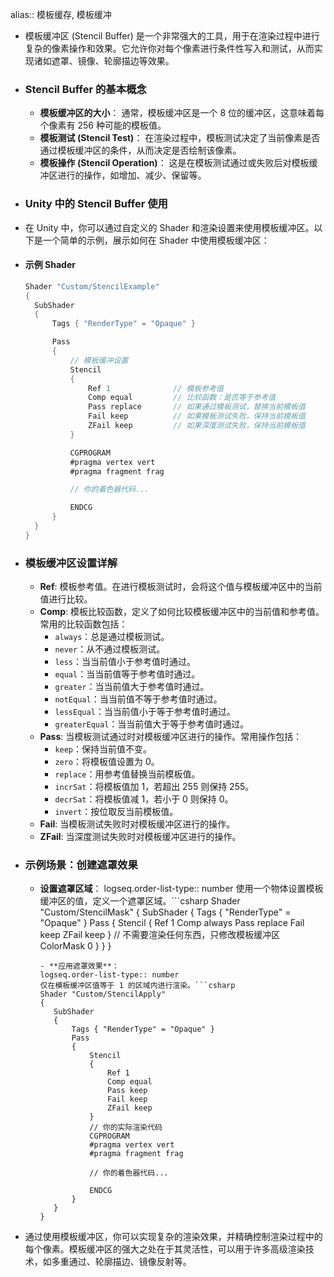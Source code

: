 alias:: 模板缓存, 模板缓冲

- 模板缓冲区 (Stencil Buffer) 是一个非常强大的工具，用于在渲染过程中进行复杂的像素操作和效果。它允许你对每个像素进行条件性写入和测试，从而实现诸如遮罩、镜像、轮廓描边等效果。
- ### Stencil Buffer 的基本概念
	- **模板缓冲区的大小**：
	  通常，模板缓冲区是一个 8 位的缓冲区，这意味着每个像素有 256 种可能的模板值。
	- **模板测试 (Stencil Test)**：
	  在渲染过程中，模板测试决定了当前像素是否通过模板缓冲区的条件，从而决定是否绘制该像素。
	- **模板操作 (Stencil Operation)**：
	  这是在模板测试通过或失败后对模板缓冲区进行的操作，如增加、减少、保留等。
- ### Unity 中的 Stencil Buffer 使用
- 在 Unity 中，你可以通过自定义的 Shader 和渲染设置来使用模板缓冲区。以下是一个简单的示例，展示如何在 Shader 中使用模板缓冲区：
- #### 示例 Shader
  ```csharp
  Shader "Custom/StencilExample"
  {
    SubShader
    {
        Tags { "RenderType" = "Opaque" }
  
        Pass
        {
            // 模板缓冲设置
            Stencil
            {
                Ref 1              // 模板参考值
                Comp equal         // 比较函数：是否等于参考值
                Pass replace       // 如果通过模板测试，替换当前模板值
                Fail keep          // 如果模板测试失败，保持当前模板值
                ZFail keep         // 如果深度测试失败，保持当前模板值
            }
  
            CGPROGRAM
            #pragma vertex vert
            #pragma fragment frag
  
            // 你的着色器代码...
  
            ENDCG
        }
    }
  }
  ```
- ### 模板缓冲区设置详解
	- **Ref**:
	  模板参考值。在进行模板测试时，会将这个值与模板缓冲区中的当前值进行比较。
	- **Comp**:
	  模板比较函数，定义了如何比较模板缓冲区中的当前值和参考值。常用的比较函数包括：
		- `always`：总是通过模板测试。
		- `never`：从不通过模板测试。
		- `less`：当当前值小于参考值时通过。
		- `equal`：当当前值等于参考值时通过。
		- `greater`：当当前值大于参考值时通过。
		- `notEqual`：当当前值不等于参考值时通过。
		- `lessEqual`：当当前值小于等于参考值时通过。
		- `greaterEqual`：当当前值大于等于参考值时通过。
	- **Pass**:
	  当模板测试通过时对模板缓冲区进行的操作。常用操作包括：
		- `keep`：保持当前值不变。
		- `zero`：将模板值设置为 0。
		- `replace`：用参考值替换当前模板值。
		- `incrSat`：将模板值加 1，若超出 255 则保持 255。
		- `decrSat`：将模板值减 1，若小于 0 则保持 0。
		- `invert`：按位取反当前模板值。
	- **Fail**:
	  当模板测试失败时对模板缓冲区进行的操作。
	- **ZFail**:
	  当深度测试失败时对模板缓冲区进行的操作。
- ### 示例场景：创建遮罩效果
	- **设置遮罩区域**：
	  logseq.order-list-type:: number
	  使用一个物体设置模板缓冲区的值，定义一个遮罩区域。```csharp
	  Shader "Custom/StencilMask"
	  {
	     SubShader
	     {
	         Tags { "RenderType" = "Opaque" }
	         Pass
	         {
	             Stencil
	             {
	                 Ref 1
	                 Comp always
	                 Pass replace
	                 Fail keep
	                 ZFail keep
	             }
	             // 不需要渲染任何东西，只修改模板缓冲区
	             ColorMask 0
	         }
	     }
	  }
	  ```
	  - **应用遮罩效果**：
	  logseq.order-list-type:: number
	  仅在模板缓冲区值等于 1 的区域内进行渲染。```csharp
	  Shader "Custom/StencilApply"
	  {
	     SubShader
	     {
	         Tags { "RenderType" = "Opaque" }
	         Pass
	         {
	             Stencil
	             {
	                 Ref 1
	                 Comp equal
	                 Pass keep
	                 Fail keep
	                 ZFail keep
	             }
	             // 你的实际渲染代码
	             CGPROGRAM
	             #pragma vertex vert
	             #pragma fragment frag
	  
	             // 你的着色器代码...
	  
	             ENDCG
	         }
	     }
	  }
	  ```
- 通过使用模板缓冲区，你可以实现复杂的渲染效果，并精确控制渲染过程中的每个像素。模板缓冲区的强大之处在于其灵活性，可以用于许多高级渲染技术，如多重通过、轮廓描边、镜像反射等。
  <!--Converted by ToLogseq-->